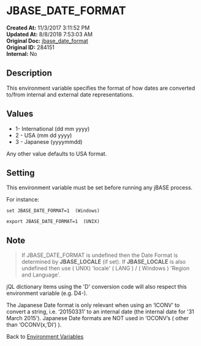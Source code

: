 # JBASE_DATE_FORMAT

**Created At:** 11/3/2017 3:11:52 PM  
**Updated At:** 8/8/2018 7:53:03 AM  
**Original Doc:** [jbase_date_format](https://docs.jbase.com/41717-environment-variables/jbase_date_format)  
**Original ID:** 284151  
**Internal:** No  

## Description

This environment variable specifies the format of how dates are converted to/from internal and external date representations.

## Values

- 1- International (dd mm yyyy)
- 2 - USA (mm dd yyyy)
- 3 - Japanese (yyyymmdd)

Any other value defaults to USA format.

## Setting

This environment variable must be set before running any jBASE process.

For instance:

```
set JBASE_DATE_FORMAT=1  (Windows)
```

```
export JBASE_DATE_FORMAT=1  (UNIX)
```

## Note

> If JBASE\_DATE\_FORMAT is undefined then the Date Format is determined by **JBASE\_LOCALE** (if set). If **JBASE\_LOCALE** is also undefined then use ( UNIX) 'locale' ( LANG ) / ( Windows ) 'Region and Language'.

jQL dictionary items using the 'D' conversion code will also respect this environment variable (e.g. D4-).

The Japanese Date format is only relevant when using an ‘ICONV’ to convert a string, i.e. ‘20150331’ to an internal date (the internal date for '31 March 2015'). Japanese Date formats are NOT used in ‘OCONV’s ( other than ‘OCONV(x,’DI’) ).

Back to [Environment Variables](./../README.md)
